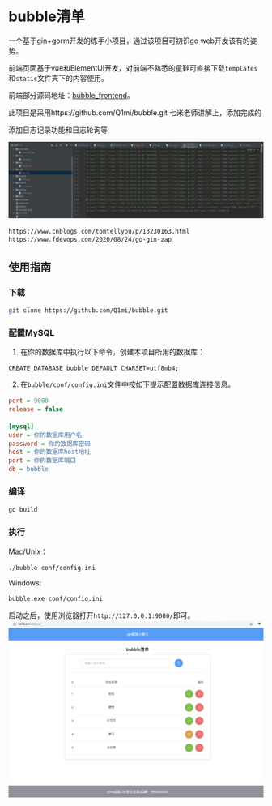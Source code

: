 # bubble清单

一个基于gin+gorm开发的练手小项目，通过该项目可初识go web开发该有的姿势。

前端页面基于vue和ElementUI开发，对前端不熟悉的童鞋可直接下载`templates`和`static`文件夹下的内容使用。

前端部分源码地址：[bubble_frontend](https://github.com/Q1mi/bubble_frontend)。

此项目是采用https://github.com/Q1mi/bubble.git  七米老师讲解上，添加完成的

添加日志记录功能和日志轮询等

![1640742603089](images/1640742603089.png)

```bash
https://www.cnblogs.com/tomtellyou/p/13230163.html
https://www.fdevops.com/2020/08/24/go-gin-zap
```

## 使用指南
### 下载
```bash
git clone https://github.com/Q1mi/bubble.git
```
### 配置MySQL
1. 在你的数据库中执行以下命令，创建本项目所用的数据库：
```MySql
CREATE DATABASE bubble DEFAULT CHARSET=utf8mb4;
```
2. 在`bubble/conf/config.ini`文件中按如下提示配置数据库连接信息。

```ini
port = 9000
release = false

[mysql]
user = 你的数据库用户名
password = 你的数据库密码
host = 你的数据库host地址
port = 你的数据库端口
db = bubble
```

### 编译
```bash
go build
```

### 执行

Mac/Unix：
```bash
./bubble conf/config.ini
```
Windows:
```bash
bubble.exe conf/config.ini
```

启动之后，使用浏览器打开`http://127.0.0.1:9000/`即可。
![example.png](example.png)